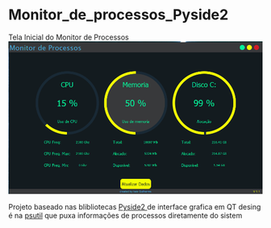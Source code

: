 # Monitor_de_processos_Pyside2

Tela Inicial do Monitor de  Processos
![MonitorCPU](https://github.com/Kaioguilherme1/Monitor_de_processos_Pyside2/blob/main/ScreanShot/Monitor.PNG)

Projeto baseado nas blibliotecas <a href="https://pypi.org/project/PySide2/" target="blank"> Pyside2 </a> de interface grafica em QT desing é na [psutil](https://pypi.org/project/psutil/) que puxa informações de processos diretamente do sistem
